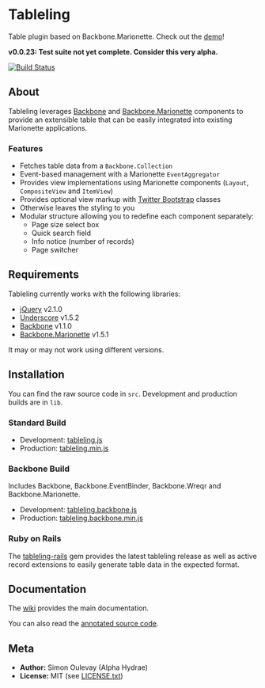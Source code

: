 # Tableling

Table plugin based on Backbone.Marionette. Check out the [demo](http://alphahydrae.github.com/tableling/demo/)!

**v0.0.23: Test suite not yet complete. Consider this very alpha.**

[![Build Status](https://secure.travis-ci.org/AlphaHydrae/tableling.png?branch=develop)](http://travis-ci.org/AlphaHydrae/tableling)

## About

Tableling leverages [Backbone](http://backbonejs.org) and [Backbone.Marionette](https://github.com/marionettejs/backbone.marionette) components to provide an extensible table that can be easily integrated into existing Marionette applications.

### Features

* Fetches table data from a `Backbone.Collection`
* Event-based management with a Marionette `EventAggregator`
* Provides view implementations using Marionette components (`Layout`, `CompositeView` and `ItemView`)
* Provides optional view markup with [Twitter Bootstrap](http://twitter.github.com/bootstrap/) classes
* Otherwise leaves the styling to you
* Modular structure allowing you to redefine each component separately:
  * Page size select box
  * Quick search field
  * Info notice (number of records)
  * Page switcher

## Requirements

Tableling currently works with the following libraries:

* [jQuery](http://jquery.com) v2.1.0
* [Underscore](http://underscorejs.org) v1.5.2
* [Backbone](http://backbonejs.org) v1.1.0
* [Backbone.Marionette](http://marionettejs.com) v1.5.1

It may or may not work using different versions.

## Installation

You can find the raw source code in `src`. Development and production builds are in `lib`.

### Standard Build

* Development: [tableling.js](https://raw.github.com/AlphaHydrae/tableling/master/lib/tableling.js)
* Production: [tableling.min.js](https://raw.github.com/AlphaHydrae/tableling/master/lib/tableling.min.js)

### Backbone Build

Includes Backbone, Backbone.EventBinder, Backbone.Wreqr and Backbone.Marionette.

* Development: [tableling.backbone.js](https://raw.github.com/AlphaHydrae/tableling/master/lib/tableling.backbone.js)
* Production: [tableling.backbone.min.js](https://raw.github.com/AlphaHydrae/tableling/master/lib/tableling.backbone.min.js)

### Ruby on Rails

The [tableling-rails](https://github.com/AlphaHydrae/tableling-rails) gem provides the latest tableling release as well as active record extensions to easily generate table data in the expected format.

## Documentation

The [wiki](https://github.com/AlphaHydrae/tableling/wiki) provides the main documentation.

You can also read the [annotated source code](http://alphahydrae.github.com/tableling/annotated/).

## Meta

* **Author:** Simon Oulevay (Alpha Hydrae)
* **License:** MIT (see [LICENSE.txt](https://raw.github.com/AlphaHydrae/tableling/master/LICENSE.txt))

